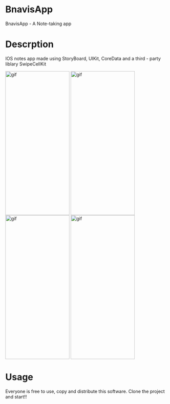 # BnavisApp
BnavisApp - A Note-taking app

<h1>Descrption</h1>
IOS notes app made using StoryBoard, UIKit, CoreData and a third - party liblary SwipeCellKit

<img align="center" alt="gif" src="https://user-images.githubusercontent.com/22303129/180218622-f39efaaa-f696-406a-9f73-0deec2bf5715.png" width="200" height="450" data-animated-image="" style="max-width: 100%;"> <img align="center" alt="gif" src="https://user-images.githubusercontent.com/22303129/180218974-00500335-2fd5-4f3a-a38d-eaaa72f62ea8.png" width="200" height="450" data-animated-image="" style="max-width: 100%;"> <img align="center" alt="gif" src="https://user-images.githubusercontent.com/22303129/180218123-9df5d2b8-00af-40ba-a6bc-6a81cd47dbb7.png" width="200" height="450" data-animated-image="" style="max-width: 100%;"> <img align="center" alt="gif" src="https://user-images.githubusercontent.com/22303129/177269471-c7a5aa3b-f2c5-4330-8caf-e83b83d2b6f7.gif" width="200" height="450" data-animated-image="" style="max-width: 100%;">

<h1>Usage</h1>
Everyone is free to use, copy and distribute this software. Clone the project and start!!

